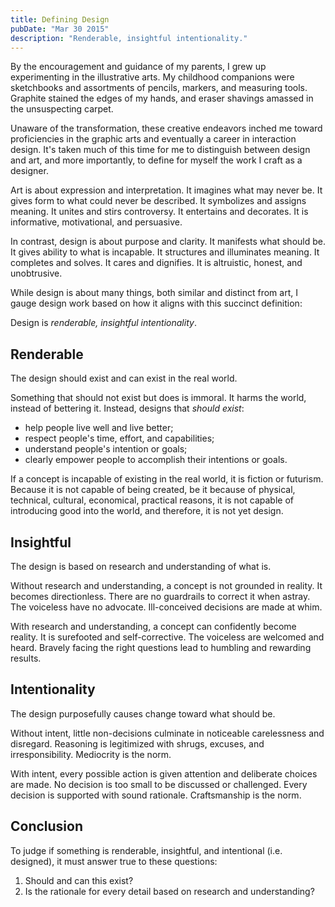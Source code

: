 ```yaml
---
title: Defining Design
pubDate: "Mar 30 2015"
description: "Renderable, insightful intentionality."
---
```


By the encouragement and guidance of my parents, I grew up experimenting in the illustrative arts. My childhood companions were sketchbooks and assortments of pencils, markers, and measuring tools. Graphite stained the edges of my hands, and eraser shavings amassed in the unsuspecting carpet.

Unaware of the transformation, these creative endeavors inched me toward proficiencies in the graphic arts and eventually a career in interaction design. It's taken much of this time for me to distinguish between design and art, and more importantly, to define for myself the work I craft as a designer.

Art is about expression and interpretation. It imagines what may never be. It gives form to what could never be described. It symbolizes and assigns meaning. It unites and stirs controversy. It entertains and decorates. It is informative, motivational, and persuasive.

In contrast, design is about purpose and clarity. It manifests what should be. It gives ability to what is incapable. It structures and illuminates meaning. It completes and solves. It cares and dignifies. It is altruistic, honest, and unobtrusive.

While design is about many things, both similar and distinct from art, I gauge design work based on how it aligns with this succinct definition:

Design is *renderable, insightful intentionality*.

## Renderable

The design should exist and can exist in the real world.

Something that should not exist but does is immoral. It harms the world, instead of bettering it. Instead, designs that *should exist*:

- help people live well and live better;
- respect people's time, effort, and capabilities;
- understand people's intention or goals;
- clearly empower people to accomplish their intentions or goals.

If a concept is incapable of existing in the real world, it is fiction or futurism. Because it is not capable of being created, be it because of physical, technical, cultural, economical, practical reasons, it is not capable of introducing good into the world, and therefore, it is not yet design.

## Insightful

The design is based on research and understanding of what is.

Without research and understanding, a concept is not grounded in reality. It becomes directionless. There are no guardrails to correct it when astray. The voiceless have no advocate. Ill-conceived decisions are made at whim.

With research and understanding, a concept can confidently become reality. It is surefooted and self-corrective. The voiceless are welcomed and heard. Bravely facing the right questions lead to humbling and rewarding results.

## Intentionality

The design purposefully causes change toward what should be.

Without intent, little non-decisions culminate in noticeable carelessness and disregard. Reasoning is legitimized with shrugs, excuses, and irresponsibility. Mediocrity is the norm.

With intent, every possible action is given attention and deliberate choices are made. No decision is too small to be discussed or challenged. Every decision is supported with sound rationale. Craftsmanship is the norm.

## Conclusion

To judge if something is renderable, insightful, and intentional (i.e. designed), it must answer true to these questions:

1. Should and can this exist?
2. Is the rationale for every detail based on research and understanding?